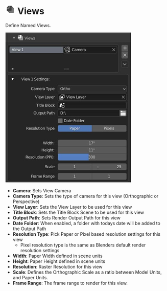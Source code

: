 
# ![image](../icons/bi__views.png) Views
Define Named Views.

![image](images/__ui-views.jpg)

* __Camera__: Sets View Camera
* __Camera Type__: Sets the type of camera for this view (Orthographic or Perspective)
* __View Layer__: Sets the View Layer to be used for this view
* __Title Block__: Sets the Title Block Scene to be used for this view
*  __Output Path__: Sets Render Output Path for this view
*  __Date Folder__: When enabled, a folder with todays date will be added to the Output Path
*  __Resolution Type__: Pick Paper or Pixel based resolution settings for this view
    *  Pixel resolution type is the same as Blenders default render resolution settings
*  __Width__: Paper Width defined in scene units
*  __Height__: Paper Height defined in scene units
*  __Resolution__: Raster Resolution for this view
*  __Scale__:  Defines the Orthographic Scale as a ratio between Model Units, and Paper Units.
*  __Frame Range__: The frame range to render for this view.
